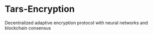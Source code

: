 # Tars-Encryption
Decentralized adaptive encryption protocol with neural networks and blockchain consensus

